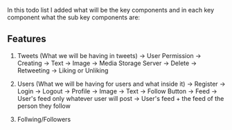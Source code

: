 In this todo list I added what will be the key components and in each key component what the sub key components are: 

## Features
1. Tweets (What we will be having in tweets)
    -> User Permission
        -> Creating 
            -> Text
            -> Image 
                -> Media Storage Server
        -> Delete
        -> Retweeting
        -> Liking or Unliking

2. Users (What we will be having for users and what inside it)
    -> Register
    -> Login
    -> Logout
    -> Profile
        -> Image
        -> Text
        -> Follow Button
    -> Feed
        -> User's feed only whatever user will post
        -> User's feed + the feed of the person they follow


3. Follwing/Followers